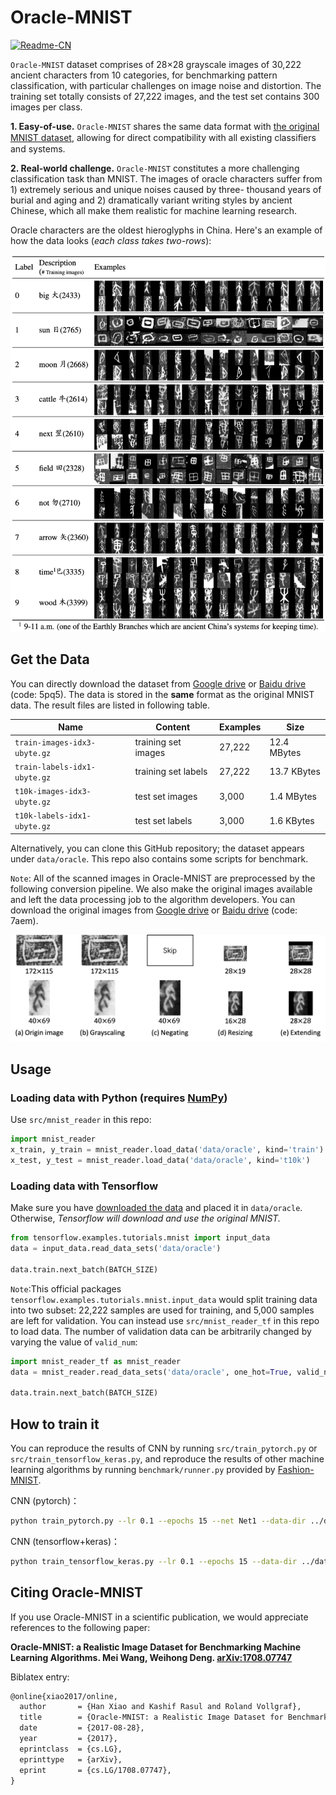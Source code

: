 # Oracle-MNIST

[![Readme-CN](https://img.shields.io/badge/README-中文-green.svg)](README.zh-CN.md)

`Oracle-MNIST` dataset comprises of 28×28 grayscale images of 30,222 ancient characters from 10 categories, for benchmarking pattern classification, with particular challenges on image noise and distortion. The training set totally consists of 27,222 images, and the test set contains 300 images per class. 

**1. Easy-of-use.** `Oracle-MNIST` shares the same data format with [the original MNIST dataset](http://yann.lecun.com/exdb/mnist/), allowing for direct compatibility with all existing classiﬁers and systems.

**2. Real-world challenge.** `Oracle-MNIST` constitutes a more challenging classification task than MNIST. The images of oracle characters suffer from 1) extremely serious and unique noises caused by three- thousand years of burial and aging and 2) dramatically variant writing styles by ancient Chinese, which all make them realistic for machine learning research. 

Oracle characters are the oldest hieroglyphs in China. Here's an example of how the data looks (*each class takes two-rows*):
<div align=center>
<img src="https://raw.githubusercontent.com/wm-bupt/images/main/oracle-mnist.png" width="800">
</div>

## Get the Data

You can directly download the dataset from [Google drive](https://drive.google.com/drive/folders/1JtckCILRwVloa54_DQA5zBTv4e5NJCgs?usp=sharing) or [Baidu drive](https://pan.baidu.com/s/1HXbr-23ib4aISOQKXy3HzQ) (code: 5pq5). The data is stored in the **same** format as the original MNIST data. The result files are listed in following table.

| Name  | Content | Examples | Size |
| --- | --- |--- | --- |
| `train-images-idx3-ubyte.gz`  | training set images  | 27,222|12.4 MBytes |
| `train-labels-idx1-ubyte.gz`  | training set labels  |27,222|13.7 KBytes |
| `t10k-images-idx3-ubyte.gz`  | test set images  | 3,000|1.4 MBytes |
| `t10k-labels-idx1-ubyte.gz`  | test set labels  | 3,000| 1.6 KBytes |

Alternatively, you can clone this GitHub repository; the dataset appears under `data/oracle`. This repo also contains some scripts for benchmark.

`Note`: All of the scanned images in Oracle-MNIST are preprocessed by the following conversion pipeline. We also make the original images available and left the data processing job to the algorithm developers. You can download the original images from [Google drive](https://drive.google.com/file/d/1gPYAOc9CTvrUQFCASW3oz30lGdKBivn5/view?usp=sharing) or [Baidu drive](https://pan.baidu.com/s/15nPiaQ-HwcvfZx_o0qAaoQ) (code: 7aem).
<div align=center>
<img src="https://raw.githubusercontent.com/wm-bupt/images/main/convert.png" width="700">
</div>

## Usage

### Loading data with Python (requires [NumPy](http://www.numpy.org/))

Use `src/mnist_reader` in this repo:
```python
import mnist_reader
x_train, y_train = mnist_reader.load_data('data/oracle', kind='train')
x_test, y_test = mnist_reader.load_data('data/oracle', kind='t10k')
```

### Loading data with Tensorflow
Make sure you have [downloaded the data](#get-the-data) and placed it in `data/oracle`. Otherwise, *Tensorflow will download and use the original MNIST.*
```python
from tensorflow.examples.tutorials.mnist import input_data
data = input_data.read_data_sets('data/oracle')

data.train.next_batch(BATCH_SIZE)
```

`Note`:This official packages `tensorflow.examples.tutorials.mnist.input_data` would split training data into two subset: 22,222 samples are used for training, and 5,000 samples are left for validation. You can instead use `src/mnist_reader_tf` in this repo to load data. The number of validation data can be arbitrarily changed by varying the value of `valid_num`: 
```python
import mnist_reader_tf as mnist_reader
data = mnist_reader.read_data_sets('data/oracle', one_hot=True, valid_num=0)

data.train.next_batch(BATCH_SIZE)
```

## How to train it

You can reproduce the results of CNN by running `src/train_pytorch.py` or `src/train_tensorflow_keras.py`, and reproduce the results of other machine learning algorithms by running `benchmark/runner.py` provided by [Fashion-MNIST](https://github.com/zalandoresearch/fashion-mnist/tree/master/benchmark).

CNN (pytorch)：
```bash
python train_pytorch.py --lr 0.1 --epochs 15 --net Net1 --data-dir ../data/oracle/
```

CNN (tensorflow+keras)：
```bash
python train_tensorflow_keras.py --lr 0.1 --epochs 15 --data-dir ../data/oracle/
```

## Citing Oracle-MNIST
If you use Oracle-MNIST in a scientific publication, we would appreciate references to the following paper:

**Oracle-MNIST: a Realistic Image Dataset for Benchmarking Machine Learning Algorithms. Mei Wang, Weihong Deng. [arXiv:1708.07747](http://arxiv.org/abs/1708.07747)**

Biblatex entry:
```latex
@online{xiao2017/online,
  author       = {Han Xiao and Kashif Rasul and Roland Vollgraf},
  title        = {Oracle-MNIST: a Realistic Image Dataset for Benchmarking Machine Learning Algorithms},
  date         = {2017-08-28},
  year         = {2017},
  eprintclass  = {cs.LG},
  eprinttype   = {arXiv},
  eprint       = {cs.LG/1708.07747},
}
```
